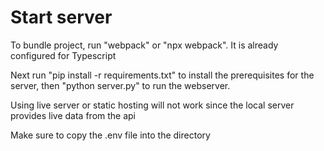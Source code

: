 # Start server
To bundle project, run "webpack" or "npx webpack". It is already configured for Typescript

Next run "pip install -r requirements.txt" to install the prerequisites for the server, then "python server.py" to run the webserver.

Using live server or static hosting will not work since the local server provides live data from the api

Make sure to copy the .env file into the directory
